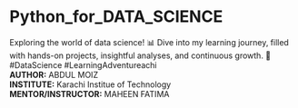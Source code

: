 # Python_for_DATA_SCIENCE
Exploring the world of data science! 📊 Dive into my learning journey, filled with hands-on projects, insightful analyses, and continuous growth. 🚀 #DataScience #LearningAdventureachi 
<br>
<strong>AUTHOR:</strong> ABDUL MOIZ<br>
<strong>INSTITUTE:</strong> Karachi Institue of Technology<br>
<strong>MENTOR/INSTRUCTOR:</strong> MAHEEN FATIMA
